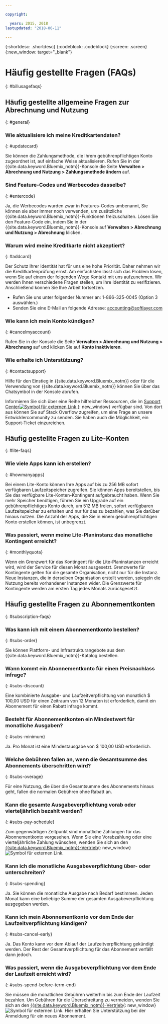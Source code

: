 ```yaml
---

copyright:

  years: 2015, 2018
lastupdated: "2018-06-11"

---
```


{:shortdesc: .shortdesc}
{:codeblock: .codeblock}
{:screen: .screen}
{:new_window: target="_blank"}

# Häufig gestellte Fragen (FAQs)
{: #billusagefaqs} 

## Häufig gestellte allgemeine Fragen zur Abrechnung und Nutzung
{: #general}

### Wie aktualisiere ich meine Kreditkartendaten?
{: #updatecard}

Sie können die Zahlungsmethode, die Ihrem gebührenpflichtigen Konto zugeordnet ist, auf einfache Weise aktualisieren. Rufen Sie in der {{site.data.keyword.Bluemix_notm}}-Konsole die Seite **Verwalten > Abrechnung und Nutzung > Zahlungsmethode ändern** auf. 

### Sind Feature-Codes und Werbecodes dasselbe? 
{: #entercode}

Ja, die Werbecodes wurden zwar in Features-Codes umbenannt, Sie können sie aber immer noch verwenden, um zusätzliche {{site.data.keyword.Bluemix_notm}}-Funktionen freizuschalten. Lösen Sie den Feature-Code ein, indem Sie in der {{site.data.keyword.Bluemix_notm}}-Konsole auf **Verwalten > Abrechnung und Nutzung > Abrechnung** klicken. 

### Warum wird meine Kreditkarte nicht akzeptiert?
{: #addcard}

Der Schutz Ihrer Identität hat für uns eine hohe Priorität. Daher nehmen wir die Kreditkartenprüfung ernst. Am einfachsten lässt sich das Problem lösen, wenn Sie auf einem der folgenden Wege Kontakt mit uns aufzunehmen. Wir werden Ihnen verschiedene Fragen stellen, um Ihre Identität zu verifizieren. Anschließend können Sie Ihre Arbeit fortsetzen. 

   * Rufen Sie uns unter folgender Nummer an: 1-866-325-0045 (Option 3 auswählen.)
   * Senden Sie eine E-Mail an folgende Adresse: accounting@softlayer.com

### Wie kann ich mein Konto kündigen?
{: #cancelmyaccount}

Rufen Sie in der Konsole die Seite **Verwalten > Abrechnung und Nutzung > Abrechnung** auf und klicken Sie auf **Konto inaktivieren**.

### Wie erhalte ich Unterstützung?
{: #contactsupport}

Hilfe für den Einstieg in {{site.data.keyword.Bluemix_notm}} oder für die Verwendung von {{site.data.keyword.Bluemix_notm}} können Sie über das Chatsymbol in der Konsole abrufen. 

Informieren Sie sich über eine Reihe hilfreicher Ressourcen, die im [Support Center![Symbol für externen Link](../icons/launch-glyph.svg) ](https://console.bluemix.net/unifiedsupport/supportcenter){: new_window} verfügbar sind. Von dort aus können Sie auf Stack Overflow zugreifen, um eine Frage an unsere Entwicklercommunity zu senden. Sie haben auch die Möglichkeit, ein Support-Ticket einzureichen.  

## Häufig gestellte Fragen zu Lite-Konten
{: #lite-faqs}

### Wie viele Apps kann ich erstellen?
{: #howmanyapps}

Bei einem Lite-Konto können Ihre Apps auf bis zu 256 MB sofort verfügbaren Laufzeitspeicher zugreifen. Sie können Apps bereitstellen, bis Sie das verfügbare Lite-Konten-Kontingent aufgebraucht haben. Wenn Sie mehr Speicher benötigen, führen Sie ein Upgrade auf ein gebührenpflichtiges Konto durch, um 512 MB freien, sofort verfügbaren Laufzeitspeicher zu erhalten und nur für das zu bezahlen, was Sie darüber hinaus nutzen. Die Anzahl der Apps, die Sie in einem gebührenpflichtigen Konto erstellen können, ist unbegrenzt.

### Was passiert, wenn meine Lite-Planinstanz das monatliche Kontingent erreicht?
{: #monthlyquota}

Wenn ein Grenzwert für das Kontingent für die Lite-Planinstanzen erreicht wird, wird der Service für diesen Monat ausgesetzt. Grenzwerte für Kontingente gelten für die gesamte Organisation, nicht nur für die Instanz. Neue Instanzen, die in derselben Organisation erstellt werden, spiegeln die Nutzung bereits vorhandener Instanzen wider. Die Grenzwerte für Kontingente werden am ersten Tag jedes Monats zurückgesetzt.

## Häufig gestellte Fragen zu Abonnementkonten
{: #subscription-faqs}

### Was kann ich mit einem Abonnementkonto bestellen? 
{: #subs-order}

Sie können Plattform- und Infrastrukturangebote aus dem {{site.data.keyword.Bluemix_notm}}-Katalog bestellen.

### Wann kommt ein Abonnementkonto für einen Preisnachlass infrage? 
{: #subs-discount}

Eine kombinierte Ausgabe- und Laufzeitverpflichtung von monatlich $ 100,00 USD für einen Zeitraum von 12 Monaten ist erforderlich, damit ein Abonnement für einen Rabatt infrage kommt.  

### Besteht für Abonnementkonten ein Mindestwert für monatliche Ausgaben? 
{: #subs-minimum}

Ja. Pro Monat ist eine Mindestausgabe von $ 100,00 USD erforderlich.

### Welche Gebühren fallen an, wenn die Gesamtsumme des Abonnements überschritten wird?
{: #subs-overage}

Für eine Nutzung, die über die Gesamtsumme des Abonnements hinaus geht, fallen die normalen Gebühren ohne Rabatt an.

### Kann die gesamte Ausgabeverpflichtung vorab oder vierteljährlich bezahlt werden?
{: #subs-pay-schedule}

Zum gegenwärtigen Zeitpunkt sind monatliche Zahlungen für das Abonnementkonto vorgesehen. Wenn Sie eine Vorabzahlung oder eine vierteljährliche Zahlung wünschen, wenden Sie sich an den [{{site.data.keyword.Bluemix_notm}}-Vertrieb](https://www.ibm.com/cloud-computing/bluemix/contact-us){: new_window} ![Symbol für externen Link](../icons/launch-glyph.svg).

### Kann ich die monatliche Ausgabeverpflichtung über- oder unterschreiten?  
{: #subs-spending}

Ja. Sie können die monatliche Ausgabe nach Bedarf bestimmen. Jeden Monat kann eine beliebige Summe der gesamten Ausgabeverpflichtung ausgegeben werden. 

### Kann ich mein Abonnementkonto vor dem Ende der Laufzeitverpflichtung kündigen?  
{: #subs-cancel-early}

Ja. Das Konto kann vor dem Ablauf der Laufzeitverpflichtung gekündigt werden. Der Rest der Gesamtverpflichtung für das Abonnement verfällt dann jedoch. 

### Was passiert, wenn die Ausgabeverpflichtung vor dem Ende der Laufzeit erreicht wird?  
{: #subs-spend-before-term-end}

Sie müssen die monatlichen Gebühren weiterhin bis zum Ende der Laufzeit bezahlen. Um Gebühren für die Überschreitung zu vermeiden, wenden Sie sich an den [{{site.data.keyword.Bluemix_notm}}-Vertrieb](https://www.ibm.com/cloud-computing/bluemix/contact-us){: new_window} ![Symbol für externen Link](../icons/launch-glyph.svg). Hier erhalten Sie Unterstützung bei der Anmeldung für ein neues Abonnement. 















